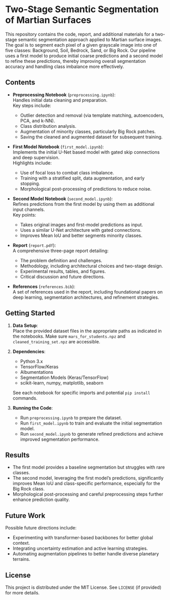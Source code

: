 # Two-Stage Semantic Segmentation of Martian Surfaces

This repository contains the code, report, and additional materials for a two-stage semantic segmentation approach applied to Martian surface images. The goal is to segment each pixel of a given grayscale image into one of five classes: Background, Soil, Bedrock, Sand, or Big Rock. Our pipeline uses a first model to produce initial coarse predictions and a second model to refine these predictions, thereby improving overall segmentation accuracy and handling class imbalance more effectively.

## Contents

- **Preprocessing Notebook** (`preprocessing.ipynb`):  
  Handles initial data cleaning and preparation.  
  Key steps include:
  - Outlier detection and removal (via template matching, autoencoders, PCA, and k-NN).
  - Class distribution analysis.
  - Augmentation of minority classes, particularly Big Rock patches.
  - Saving the cleaned and augmented dataset for subsequent training.

- **First Model Notebook** (`first_model.ipynb`):  
  Implements the initial U-Net based model with gated skip connections and deep supervision.  
  Highlights include:
  - Use of focal loss to combat class imbalance.
  - Training with a stratified split, data augmentation, and early stopping.
  - Morphological post-processing of predictions to reduce noise.

- **Second Model Notebook** (`second_model.ipynb`):  
  Refines predictions from the first model by using them as additional input channels.  
  Key points:
  - Takes original images and first-model predictions as input.
  - Uses a similar U-Net architecture with gated connections.
  - Improves Mean IoU and better segments minority classes.

- **Report** (`report.pdf`):  
  A comprehensive three-page report detailing:
  - The problem definition and challenges.
  - Methodology, including architectural choices and two-stage design.
  - Experimental results, tables, and figures.
  - Critical discussion and future directions.

- **References** (`references.bib`):  
  A set of references used in the report, including foundational papers on deep learning, segmentation architectures, and refinement strategies.

## Getting Started

1. **Data Setup**:  
   Place the provided dataset files in the appropriate paths as indicated in the notebooks. Make sure `mars_for_students.npz` and `cleaned_training_set.npz` are accessible.

2. **Dependencies**:  
   - Python 3.x  
   - TensorFlow/Keras  
   - Albumentations  
   - Segmentation Models (Keras/TensorFlow)  
   - scikit-learn, numpy, matplotlib, seaborn  
   
   See each notebook for specific imports and potential `pip install` commands.

3. **Running the Code**:  
   - Run `preprocessing.ipynb` to prepare the dataset.  
   - Run `first_model.ipynb` to train and evaluate the initial segmentation model.  
   - Run `second_model.ipynb` to generate refined predictions and achieve improved segmentation performance.

## Results

- The first model provides a baseline segmentation but struggles with rare classes.
- The second model, leveraging the first model’s predictions, significantly improves Mean IoU and class-specific performance, especially for the Big Rock class.
- Morphological post-processing and careful preprocessing steps further enhance prediction quality.

## Future Work

Possible future directions include:
- Experimenting with transformer-based backbones for better global context.
- Integrating uncertainty estimation and active learning strategies.
- Automating augmentation pipelines to better handle diverse planetary terrains.

## License

This project is distributed under the MIT License. See `LICENSE` (if provided) for more details.
